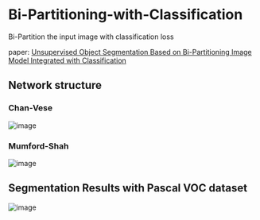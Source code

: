 # Bi-Partitioning-with-Classification
Bi-Partition the input image with classification loss

paper: [Unsupervised Object Segmentation Based on Bi-Partitioning Image Model Integrated with Classification](https://www.mdpi.com/2079-9292/10/18/2296)

## Network structure
### Chan-Vese
![image](https://user-images.githubusercontent.com/32087995/134682109-a737f3c3-8bd7-4aff-bdcf-443db894c0b1.png)
### Mumford-Shah
![image](https://user-images.githubusercontent.com/32087995/134682144-99e39c72-a10b-473c-adb2-668c6c7ab996.png)

## Segmentation Results with Pascal VOC dataset
![image](https://user-images.githubusercontent.com/32087995/134682217-177edece-ad98-4412-9c75-de9d83465929.png)
